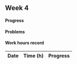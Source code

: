 ## Week 4

#### Progress

#### Problems

#### Work hours record

Date | Time (h) | Progress
-----|----------|----------